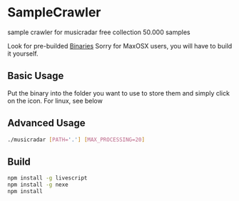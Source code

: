 # SampleCrawler
sample crawler for musicradar free collection 50.000 samples

Look for pre-builded [Binaries](https://github.com/Champii/SampleCrawler/tree/master/bin)
Sorry for MaxOSX users, you will have to build it yourself.

## Basic Usage

Put the binary into the folder you want to use to store them and simply click on the icon.
For linux, see below

## Advanced Usage

```bash
./musicradar [PATH='.'] [MAX_PROCESSING=20]
```

## Build

```bash
npm install -g livescript
npm install -g nexe
npm install
```

